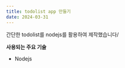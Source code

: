 ```yaml
---
title: todolist app 만들기
date: 2024-03-31
---
```


간단한 todolist를 nodejs를 활용하여 제작했습니다/

<!--more-->

**사용되는 주요 기술**

- Nodejs
